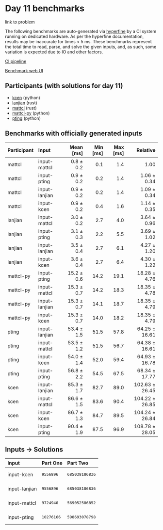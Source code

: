 # Day 11 benchmarks

[link to problem](https://adventofcode.com/2023/day/11)

The following benchmarks are auto-generated via
[hyperfine](https://github.com/sharkdp/hyperfine) by a CI system running on
dedicated hardware. As per the hyperfine documentation, results may be
inaccurate for times < 5 ms. These benchmarks represent the total time to read,
parse, and solve the given inputs, and, as such, some variation is expected due
to IO and other factors.

[CI pipeline](http://ci.papercode.net:8080/teams/main/pipelines/aoc2023)

[Benchmark web UI](https://aoc.ancalagon.black)


## Participants (with solutions for day 11)

- [kcen](https://github.com/kcen/aoc2023) (python)
- [lanjian](https://github.com/lanjian/aoc-2023) (rust)
- [mattcl](https://github.com/mattcl/aoc2023) (rust)
- [mattcl-py](https://github.com/mattcl/aoc2023-py) (python)
- [pting](https://github.com/pting/aoc2023) (python)


## Benchmarks with officially generated inputs

| Participant | Input | Mean [ms] | Min [ms] | Max [ms] | Relative |
|:---|:---|---:|---:|---:|---:|
| mattcl | input-mattcl | 0.8 ± 0.2 | 0.1 | 1.4 | 1.00 |
| mattcl | input-pting | 0.9 ± 0.2 | 0.2 | 1.4 | 1.06 ± 0.34 |
| mattcl | input-lanjian | 0.9 ± 0.2 | 0.2 | 1.4 | 1.09 ± 0.34 |
| mattcl | input-kcen | 0.9 ± 0.2 | 0.4 | 1.6 | 1.14 ± 0.35 |
| lanjian | input-mattcl | 3.0 ± 0.2 | 2.7 | 4.0 | 3.64 ± 0.96 |
| lanjian | input-pting | 3.1 ± 0.3 | 2.2 | 5.5 | 3.69 ± 1.02 |
| lanjian | input-lanjian | 3.5 ± 0.4 | 2.7 | 6.1 | 4.27 ± 1.20 |
| lanjian | input-kcen | 3.6 ± 0.4 | 2.7 | 6.4 | 4.30 ± 1.22 |
| mattcl-py | input-pting | 15.2 ± 0.6 | 14.2 | 19.1 | 18.28 ± 4.76 |
| mattcl-py | input-mattcl | 15.3 ± 0.7 | 14.2 | 18.3 | 18.35 ± 4.78 |
| mattcl-py | input-lanjian | 15.3 ± 0.7 | 14.1 | 18.7 | 18.35 ± 4.79 |
| mattcl-py | input-kcen | 15.3 ± 0.7 | 14.0 | 18.2 | 18.35 ± 4.79 |
| pting | input-lanjian | 53.4 ± 1.5 | 51.5 | 57.8 | 64.25 ± 16.61 |
| pting | input-mattcl | 53.5 ± 1.2 | 51.5 | 56.7 | 64.38 ± 16.61 |
| pting | input-kcen | 54.0 ± 1.4 | 52.0 | 59.4 | 64.93 ± 16.78 |
| pting | input-pting | 56.8 ± 2.2 | 54.5 | 67.5 | 68.34 ± 17.77 |
| kcen | input-lanjian | 85.3 ± 1.7 | 82.7 | 89.0 | 102.63 ± 26.45 |
| kcen | input-mattcl | 86.6 ± 1.5 | 83.6 | 90.4 | 104.22 ± 26.85 |
| kcen | input-kcen | 86.7 ± 1.3 | 84.7 | 89.5 | 104.24 ± 26.84 |
| kcen | input-pting | 90.4 ± 1.9 | 87.5 | 96.9 | 108.78 ± 28.05 |


## Inputs -> Solutions

| Input | Part One | Part Two |
|:---|:---|:---|
|input-kcen|<pre>9556896</pre>|<pre>685038186836</pre>|
|input-lanjian|<pre>9556896</pre>|<pre>685038186836</pre>|
|input-mattcl|<pre>9724940</pre>|<pre>569052586852</pre>|
|input-pting|<pre>10276166</pre>|<pre>598693078798</pre>|